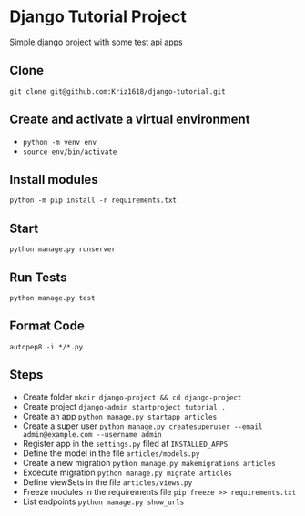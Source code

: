 # Django Tutorial Project
Simple django project with some test api apps

## Clone
```
git clone git@github.com:Kriz1618/django-tutorial.git
```

## Create and activate a virtual environment
* `python -m venv env`
* `source env/bin/activate`


## Install modules
```
python -m pip install -r requirements.txt
```

## Start 
```
python manage.py runserver
```

## Run Tests
```
python manage.py test
```

## Format Code
```
autopep8 -i */*.py
```

## Steps
* Create folder `mkdir django-project && cd django-project`
* Create project `django-admin startproject tutorial .`
* Create an app `python manage.py startapp articles`
* Create a super user `python manage.py createsuperuser --email admin@example.com --username admin`
* Register app in the `settings.py` filed at `INSTALLED_APPS`
* Define the model in the file `articles/models.py`
* Create a new migration `python manage.py makemigrations articles`
* Excecute migration `python manage.py migrate articles`
* Define viewSets in the file `articles/views.py`
* Freeze modules in the requirements file `pip freeze >> requirements.txt`
* List endpoints `python manage.py show_urls`


